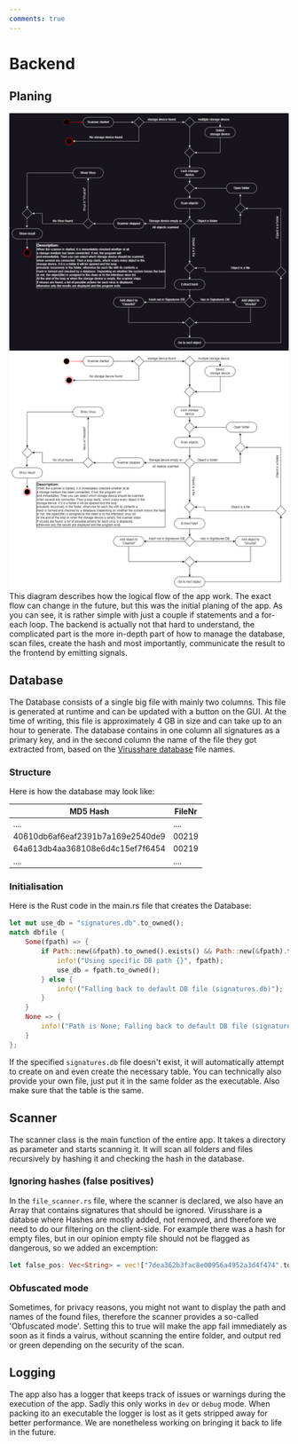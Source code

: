 ```yaml
---
comments: true
---
```


# Backend

## Planing

![Raspirus Activity Diagram](../../img/RaspActDark.png#only-dark)
![Raspirus Activity Diagram](../../img/RaspActLight.png#only-light)
This diagram describes how the logical flow of the app work. The exact flow can change in the future, but this was the initial planing of the app. As you can see, it is rather simple with just a couple if statements and a for-each loop. The backend is actually not that hard to understand, the complicated part is the more in-depth part of how to manage the database, scan files, create the hash and most importantly, communicate the result to the frontend by emitting signals.

## Database

The Database consists of a single big file with mainly two columns. This file is generated at runtime and can be updated with a button on the GUI. At the time of writing, this file is approximately 4 GB in size and can take up to an hour to generate. The database contains in one column all signatures as a primary key, and in the second column the name of the file they got extracted from, based on the [Virusshare database](https://virusshare.com/) file names.

### Structure

Here is how the database may look like:

| MD5 Hash                         | FileNr |
| -------------------------------- | ------ |
| ....                             | ....   |
| 40610db6af6eaf2391b7a169e2540de9 | 00219  |
| 64a613db4aa368108e6d4c15ef7f6454 | 00219  |
| ....                             | ....   |

### Initialisation

Here is the Rust code in the main.rs file that creates the Database:

```rust
let mut use_db = "signatures.db".to_owned();
match dbfile {
    Some(fpath) => {
        if Path::new(&fpath).to_owned().exists() && Path::new(&fpath).to_owned().is_file() {
            info!("Using specific DB path {}", fpath);
            use_db = fpath.to_owned();
        } else {
            info!("Falling back to default DB file (signatures.db)");
        }
    }
    None => {
        info!("Path is None; Falling back to default DB file (signatures.db)");
    }
};
```

If the specified `signatures.db` file doesn't exist, it will automatically attempt to create on and even create the necessary table. You can technically also provide your own file, just put it in the same folder as the executable. Also make sure that the table is the same.

## Scanner

The scanner class is the main function of the entire app. It takes a directory as parameter and starts scanning it. It will scan all folders and files recursively by hashing it and checking the hash in the database.

### Ignoring hashes (false positives)

In the `file_scanner.rs` file, where the scanner is declared, we also have an Array that contains signatures that should be ignored. Virusshare is a databse where Hashes are mostly added, not removed, and therefore we need to do our filtering on the client-side. For example there was a hash for empty files, but in our opinion empty file should not be flagged as dangerous, so we added an excemption:

```rust
let false_pos: Vec<String> = vec!["7dea362b3fac8e00956a4952a3d4f474".to_owned()];
```

### Obfuscated mode

Sometimes, for privacy reasons, you might not want to display the path and names of the found files, therefore the scanner provides a so-called 'Obfuscated mode'. Setting this to true will make the app fail immediately as soon as it finds a vairus, without scanning the entire folder, and output red or green depending on the security of the scan.

## Logging

The app also has a logger that keeps track of issues or warnings during the execution of the app. Sadly this only works in `dev` or `debug` mode. When packing ito an executable the logger is lost as it gets stripped away for better performance. We are nonetheless working on bringing it back to life in the future.
